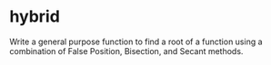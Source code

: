 # hybrid
Write a general purpose function to find a root of a function using a combination of False Position, Bisection, and Secant methods.
